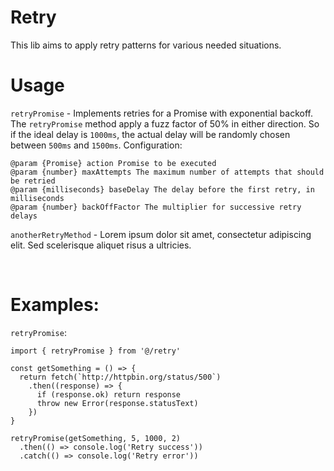 # Retry

This lib aims to apply retry patterns for various needed situations.

# Usage

`retryPromise` - Implements retries for a Promise with exponential backoff. The `retryPromise` method apply a fuzz factor of 50% in either direction. So if the ideal delay is `1000ms`, the actual delay will be randomly chosen between `500ms` and `1500ms`. Configuration:

  ```
  @param {Promise} action Promise to be executed
  @param {number} maxAttempts The maximum number of attempts that should be retried
  @param {milliseconds} baseDelay The delay before the first retry, in milliseconds
  @param {number} backOffFactor The multiplier for successive retry delays
  ```

`anotherRetryMethod` - Lorem ipsum dolor sit amet, consectetur adipiscing elit. Sed scelerisque aliquet risus a ultricies.

<br>

# Examples:

`retryPromise`:

```
import { retryPromise } from '@/retry'

const getSomething = () => {
  return fetch(`http://httpbin.org/status/500`)
    .then((response) => {
      if (response.ok) return response
      throw new Error(response.statusText)
    })
}

retryPromise(getSomething, 5, 1000, 2)
  .then(() => console.log('Retry success'))
  .catch(() => console.log('Retry error'))

```